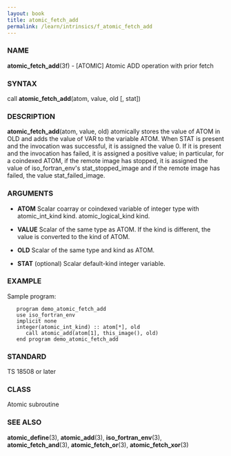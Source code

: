 ```yaml
---
layout: book
title: atomic_fetch_add
permalink: /learn/intrinsics/f_atomic_fetch_add
---
```

### NAME

**atomic\_fetch\_add**(3f) - \[ATOMIC\] Atomic ADD
operation with prior fetch

### SYNTAX

call **atomic\_fetch\_add**(atom, value, old \[, stat\])

### DESCRIPTION

**atomic\_fetch\_add**(atom, value, old) atomically stores the value of
ATOM in OLD and adds the value of VAR to the variable ATOM. When STAT is
present and the invocation was successful, it is assigned the value 0.
If it is present and the invocation has failed, it is assigned a
positive value; in particular, for a coindexed ATOM, if the remote image
has stopped, it is assigned the value of iso\_fortran\_env's
stat\_stopped\_image and if the remote image has failed, the value
stat\_failed\_image.

### ARGUMENTS

  - **ATOM**
    Scalar coarray or coindexed variable of integer type with
    atomic\_int\_kind kind. atomic\_logical\_kind kind.

  - **VALUE**
    Scalar of the same type as ATOM. If the kind is different, the value
    is converted to the kind of ATOM.

  - **OLD**
    Scalar of the same type and kind as ATOM.

  - **STAT**
    (optional) Scalar default-kind integer variable.

### EXAMPLE

Sample program:

```
   program demo_atomic_fetch_add
   use iso_fortran_env
   implicit none
   integer(atomic_int_kind) :: atom[*], old
      call atomic_add(atom[1], this_image(), old)
   end program demo_atomic_fetch_add
```

### STANDARD

TS 18508 or later

### CLASS

Atomic subroutine

### SEE ALSO

**atomic\_define**(3), **atomic\_add**(3), **iso\_fortran\_env**(3),
**atomic\_fetch\_and**(3), **atomic\_fetch\_or**(3),
**atomic\_fetch\_xor**(3)
